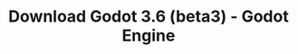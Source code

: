---
# Generated by /tools/generators/src/download_archive_generator !!! do not edit by hand !!!
title: 'Download Godot 3.6 (beta3) - Godot Engine'
type: 'download/archive'
name: '3.6'
flavor: 'beta3'
release_date: '2023-08-16T03:00:00-00:00'
release_notes: 'article/dev-snapshot-godot-3-6-beta-3/'
primaryPlatforms:
  - 'android.apk'
  - 'macos.universal'
  - 'windows.64'
  - 'linux_server.headless.64'
  - 'web'
  - 'templates'
links:
  android.apk:
    name: 'android.apk'
    title: 'Android'
    caption: 'APK Universal (ARM64 + ARMv7 + x86_64 + x86)'
    tags:
      - 'APK download'
      - 'ARM64/v7'
      - 'x86 (64 & 32 bit)'
    hosts:
      github_builds:
        regular: 'https://github.com/godotengine/godot-builds/releases/download/3.6-beta3/Godot_v3.6-beta3_android_editor.apk'
        mono: '#'
      github:
        regular: 'https://github.com/godotengine/godot/releases/download/3.6-beta3/Godot_v3.6-beta3_android_editor.apk'
        mono: '#'
  macos.universal:
    name: 'macos.universal'
    title: 'macOS'
    caption: 'Universal (x86_64 + Silício da Apple)'
    tags:
      - 'Intel/Apple Silicon'
      - '64 bit'
    hosts:
      github_builds:
        regular: 'https://github.com/godotengine/godot-builds/releases/download/3.6-beta3/Godot_v3.6-beta3_osx.universal.zip'
        mono: 'https://github.com/godotengine/godot-builds/releases/download/3.6-beta3/Godot_v3.6-beta3_mono_osx.universal.zip'
      github:
        regular: 'https://github.com/godotengine/godot/releases/download/3.6-beta3/Godot_v3.6-beta3_osx.universal.zip'
        mono: 'https://github.com/godotengine/godot/releases/download/3.6-beta3/Godot_v3.6-beta3_mono_osx.universal.zip'
  windows.64:
    name: 'windows.64'
    title: 'Windows'
    caption: 'Padrão (x86_64)'
    tags:
      - '64 bit'
    hosts:
      github_builds:
        regular: 'https://github.com/godotengine/godot-builds/releases/download/3.6-beta3/Godot_v3.6-beta3_win64.exe.zip'
        mono: 'https://github.com/godotengine/godot-builds/releases/download/3.6-beta3/Godot_v3.6-beta3_mono_win64.zip'
      github:
        regular: 'https://github.com/godotengine/godot/releases/download/3.6-beta3/Godot_v3.6-beta3_win64.exe.zip'
        mono: 'https://github.com/godotengine/godot/releases/download/3.6-beta3/Godot_v3.6-beta3_mono_win64.zip'
  linux_server.headless.64:
    name: 'linux_server.headless.64'
    title: 'Linux Server'
    caption: 'Headless (x86_64)'
    tags:
      - '64 bit'
      - 'Headless'
    hosts:
      github_builds:
        regular: 'https://github.com/godotengine/godot-builds/releases/download/3.6-beta3/Godot_v3.6-beta3_linux_headless.64.zip'
        mono: 'https://github.com/godotengine/godot-builds/releases/download/3.6-beta3/Godot_v3.6-beta3_mono_linux_headless_64.zip'
      github:
        regular: 'https://github.com/godotengine/godot/releases/download/3.6-beta3/Godot_v3.6-beta3_linux_headless.64.zip'
        mono: 'https://github.com/godotengine/godot/releases/download/3.6-beta3/Godot_v3.6-beta3_mono_linux_headless_64.zip'
  web:
    name: 'web'
    title: 'Editor Web'
    caption: ''
    tags:
      - 'Self-hosted'
      - 'Cross-platform'
    hosts:
      github_builds:
        regular: 'https://github.com/godotengine/godot-builds/releases/download/3.6-beta3/Godot_v3.6-beta3_web_editor.zip'
        mono: '#'
      github:
        regular: 'https://github.com/godotengine/godot/releases/download/3.6-beta3/Godot_v3.6-beta3_web_editor.zip'
        mono: '#'
  linux.64:
    name: 'linux.64'
    title: 'Linux'
    caption: 'Padrão (x86_64)'
    tags:
      - '64 bit'
    hosts:
      github_builds:
        regular: 'https://github.com/godotengine/godot-builds/releases/download/3.6-beta3/Godot_v3.6-beta3_x11.64.zip'
        mono: 'https://github.com/godotengine/godot-builds/releases/download/3.6-beta3/Godot_v3.6-beta3_mono_x11_64.zip'
      github:
        regular: 'https://github.com/godotengine/godot/releases/download/3.6-beta3/Godot_v3.6-beta3_x11.64.zip'
        mono: 'https://github.com/godotengine/godot/releases/download/3.6-beta3/Godot_v3.6-beta3_mono_x11_64.zip'
  linux.32:
    name: 'linux.32'
    title: 'Linux'
    caption: 'Padrão (x86)'
    tags:
      - '32 bit'
    hosts:
      github_builds:
        regular: 'https://github.com/godotengine/godot-builds/releases/download/3.6-beta3/Godot_v3.6-beta3_x11.32.zip'
        mono: 'https://github.com/godotengine/godot-builds/releases/download/3.6-beta3/Godot_v3.6-beta3_mono_x11_32.zip'
      github:
        regular: 'https://github.com/godotengine/godot/releases/download/3.6-beta3/Godot_v3.6-beta3_x11.32.zip'
        mono: 'https://github.com/godotengine/godot/releases/download/3.6-beta3/Godot_v3.6-beta3_mono_x11_32.zip'
  windows.32:
    name: 'windows.32'
    title: 'Windows'
    caption: 'Padrão (x86)'
    tags:
      - '32 bit'
    hosts:
      github_builds:
        regular: 'https://github.com/godotengine/godot-builds/releases/download/3.6-beta3/Godot_v3.6-beta3_win32.exe.zip'
        mono: 'https://github.com/godotengine/godot-builds/releases/download/3.6-beta3/Godot_v3.6-beta3_mono_win32.zip'
      github:
        regular: 'https://github.com/godotengine/godot/releases/download/3.6-beta3/Godot_v3.6-beta3_win32.exe.zip'
        mono: 'https://github.com/godotengine/godot/releases/download/3.6-beta3/Godot_v3.6-beta3_mono_win32.zip'
  linux_server.64:
    name: 'linux_server.64'
    title: 'Servidor Linux'
    caption: 'Padrão (x86_64)'
    tags:
      - '64 bit'
    hosts:
      github_builds:
        regular: 'https://github.com/godotengine/godot-builds/releases/download/3.6-beta3/Godot_v3.6-beta3_linux_server.64.zip'
        mono: 'https://github.com/godotengine/godot-builds/releases/download/3.6-beta3/Godot_v3.6-beta3_mono_linux_server_64.zip'
      github:
        regular: 'https://github.com/godotengine/godot/releases/download/3.6-beta3/Godot_v3.6-beta3_linux_server.64.zip'
        mono: 'https://github.com/godotengine/godot/releases/download/3.6-beta3/Godot_v3.6-beta3_mono_linux_server_64.zip'
  aar_library:
    name: 'aar_library'
    title: 'Biblioteca de AAR'
    caption: ''
    tags:
      - 'Android plugins'
      - 'Java'
      - 'Kotlin'
    hosts:
      github_builds:
        regular: 'https://github.com/godotengine/godot-builds/releases/download/3.6-beta3/godot-lib.3.6.beta3.release.aar'
        mono: 'https://github.com/godotengine/godot-builds/releases/download/3.6-beta3/godot-lib.3.6.beta3.mono.release.aar'
      github:
        regular: 'https://github.com/godotengine/godot/releases/download/3.6-beta3/godot-lib.3.6.beta3.release.aar'
        mono: 'https://github.com/godotengine/godot/releases/download/3.6-beta3/godot-lib.3.6.beta3.mono.release.aar'
  templates:
    name: 'templates'
    title: 'Modelos de exportação'
    caption: ''
    tags:
      - 'Utilizado para exportar os seus jogos para todas as plataformas suportadas'
    hosts:
      github_builds:
        regular: 'https://github.com/godotengine/godot-builds/releases/download/3.6-beta3/Godot_v3.6-beta3_export_templates.tpz'
        mono: 'https://github.com/godotengine/godot-builds/releases/download/3.6-beta3/Godot_v3.6-beta3_mono_export_templates.tpz'
      github:
        regular: 'https://github.com/godotengine/godot/releases/download/3.6-beta3/Godot_v3.6-beta3_export_templates.tpz'
        mono: 'https://github.com/godotengine/godot/releases/download/3.6-beta3/Godot_v3.6-beta3_mono_export_templates.tpz'
---